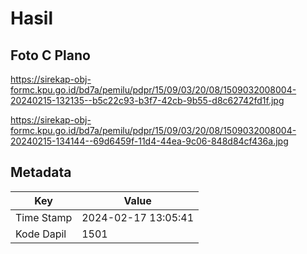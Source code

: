 # Hasil

## Foto C Plano

https://sirekap-obj-formc.kpu.go.id/bd7a/pemilu/pdpr/15/09/03/20/08/1509032008004-20240215-132135--b5c22c93-b3f7-42cb-9b55-d8c62742fd1f.jpg

https://sirekap-obj-formc.kpu.go.id/bd7a/pemilu/pdpr/15/09/03/20/08/1509032008004-20240215-134144--69d6459f-11d4-44ea-9c06-848d84cf436a.jpg


## Metadata

| Key        | Value               |
| ---------- | ------------------- |
| Time Stamp | 2024-02-17 13:05:41 |
| Kode Dapil | 1501                |




